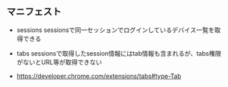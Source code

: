 
## マニフェスト
- sessions
sessionsで同一セッションでログインしているデバイス一覧を取得できる

- tabs
sessionsで取得したsession情報にはtab情報も含まれるが、tabs権限がないとURL等が取得できない
- https://developer.chrome.com/extensions/tabs#type-Tab
